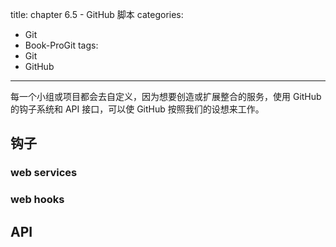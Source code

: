 title: chapter 6.5 - GitHub 脚本
categories:
  - Git
  - Book-ProGit
tags:
  - Git
  - GitHub

---

每一个小组或项目都会去自定义，因为想要创造或扩展整合的服务，使用 GitHub 的钩子系统和 API 接口，可以使 GitHub 按照我们的设想来工作。

<!--more-->

## 钩子

### web services

### web hooks

## API
